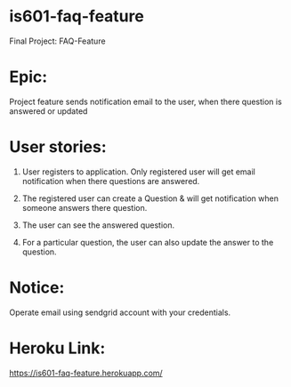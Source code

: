 # is601-faq-feature
Final Project: FAQ-Feature

# Epic:
Project feature sends notification email to the user, when there question is answered or updated


# User stories:

1. User registers to application. Only registered user will get email notification 
when there questions are answered.

2. The registered user can create a Question & will get notification when someone 
answers there question.

3. The user can see the answered question. 

4. For a particular question, the user can also update the answer to the question.


# Notice:
Operate email using sendgrid account with your credentials.


# Heroku Link:
https://is601-faq-feature.herokuapp.com/
